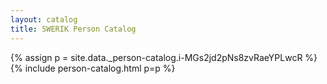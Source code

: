 ```yaml
---
layout: catalog
title: SWERIK Person Catalog
---
```

{% assign p = site.data._person-catalog.i-MGs2jd2pNs8zvRaeYPLwcR %}
{% include person-catalog.html p=p %}

